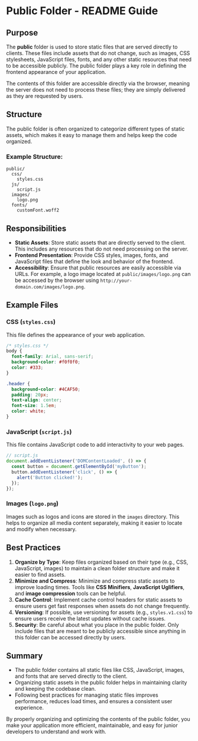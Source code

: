 # Public Folder - README Guide

## Purpose
The **public** folder is used to store static files that are served directly to clients. These files include assets that do not change, such as images, CSS stylesheets, JavaScript files, fonts, and any other static resources that need to be accessible publicly. The public folder plays a key role in defining the frontend appearance of your application.

The contents of this folder are accessible directly via the browser, meaning the server does not need to process these files; they are simply delivered as they are requested by users.

## Structure
The public folder is often organized to categorize different types of static assets, which makes it easy to manage them and helps keep the code organized.

### Example Structure:
```
public/
  css/
    styles.css
  js/
    script.js
  images/
    logo.png
  fonts/
    customFont.woff2
```

## Responsibilities
- **Static Assets**: Store static assets that are directly served to the client. This includes any resources that do not need processing on the server.
- **Frontend Presentation**: Provide CSS styles, images, fonts, and JavaScript files that define the look and behavior of the frontend.
- **Accessibility**: Ensure that public resources are easily accessible via URLs. For example, a logo image located at `public/images/logo.png` can be accessed by the browser using `http://your-domain.com/images/logo.png`.

## Example Files
### CSS (`styles.css`)
This file defines the appearance of your web application.
```css
/* styles.css */
body {
  font-family: Arial, sans-serif;
  background-color: #f0f0f0;
  color: #333;
}

.header {
  background-color: #4CAF50;
  padding: 20px;
  text-align: center;
  font-size: 1.5em;
  color: white;
}
```

### JavaScript (`script.js`)
This file contains JavaScript code to add interactivity to your web pages.
```js
// script.js
document.addEventListener('DOMContentLoaded', () => {
  const button = document.getElementById('myButton');
  button.addEventListener('click', () => {
    alert('Button clicked!');
  });
});
```

### Images (`logo.png`)
Images such as logos and icons are stored in the `images` directory. This helps to organize all media content separately, making it easier to locate and modify when necessary.

## Best Practices
1. **Organize by Type**: Keep files organized based on their type (e.g., CSS, JavaScript, images) to maintain a clean folder structure and make it easier to find assets.
2. **Minimize and Compress**: Minimize and compress static assets to improve loading times. Tools like **CSS Minifiers**, **JavaScript Uglifiers**, and **image compression** tools can be helpful.
3. **Cache Control**: Implement cache control headers for static assets to ensure users get fast responses when assets do not change frequently.
4. **Versioning**: If possible, use versioning for assets (e.g., `styles.v1.css`) to ensure users receive the latest updates without cache issues.
5. **Security**: Be careful about what you place in the public folder. Only include files that are meant to be publicly accessible since anything in this folder can be accessed directly by users.

## Summary
- The public folder contains all static files like CSS, JavaScript, images, and fonts that are served directly to the client.
- Organizing static assets in the public folder helps in maintaining clarity and keeping the codebase clean.
- Following best practices for managing static files improves performance, reduces load times, and ensures a consistent user experience.

By properly organizing and optimizing the contents of the public folder, you make your application more efficient, maintainable, and easy for junior developers to understand and work with.

